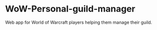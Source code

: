 # WoW-Personal-guild-manager
Web app for World of Warcraft players helping them manage their guild.
